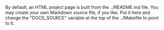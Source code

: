 By default, an HTML project page is built from the ../README.md file. You may create your own Markdown source file, if you like. Put it here and change the "DOCS_SOURCE" variable at the top of the ../Makefile to point to it.
